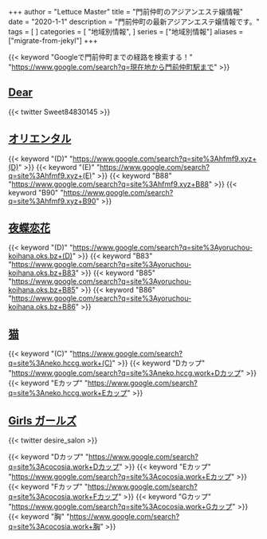 +++
author = "Lettuce Master"
title = "門前仲町のアジアンエステ嬢情報"
date = "2020-1-1"
description = "門前仲町の最新アジアンエステ嬢情報です。"
tags = [
]
categories = [
    "地域別情報",
]
series = ["地域別情報"]
aliases = ["migrate-from-jekyl"]
+++

{{< keyword "Googleで門前仲町までの経路を検索する！" "https://www.google.com/search?q=現在地から門前仲町駅まで" >}}

## [Dear](http://d.gdfe.xyz/)


{{< twitter Sweet84830145 >}}



## [オリエンタル](http://hfmf9.xyz/)
{{< keyword "(D)" "https://www.google.com/search?q=site%3Ahfmf9.xyz+(D)" >}} {{< keyword "(E)" "https://www.google.com/search?q=site%3Ahfmf9.xyz+(E)" >}} {{< keyword "B88" "https://www.google.com/search?q=site%3Ahfmf9.xyz+B88" >}} {{< keyword "B90" "https://www.google.com/search?q=site%3Ahfmf9.xyz+B90" >}} 

## [夜蝶恋花](https://yoruchou-koihana.oks.bz/)
{{< keyword "(D)" "https://www.google.com/search?q=site%3Ayoruchou-koihana.oks.bz+(D)" >}} {{< keyword "B83" "https://www.google.com/search?q=site%3Ayoruchou-koihana.oks.bz+B83" >}} {{< keyword "B85" "https://www.google.com/search?q=site%3Ayoruchou-koihana.oks.bz+B85" >}} {{< keyword "B86" "https://www.google.com/search?q=site%3Ayoruchou-koihana.oks.bz+B86" >}} 

## [猫](http://neko.hccg.work/)
{{< keyword "(C)" "https://www.google.com/search?q=site%3Aneko.hccg.work+(C)" >}} {{< keyword "Dカップ" "https://www.google.com/search?q=site%3Aneko.hccg.work+Dカップ" >}} {{< keyword "Eカップ" "https://www.google.com/search?q=site%3Aneko.hccg.work+Eカップ" >}} 

## [Girls ガールズ](https://cocosia.work/)


{{< twitter desire_salon >}}

{{< keyword "Dカップ" "https://www.google.com/search?q=site%3Acocosia.work+Dカップ" >}} {{< keyword "Eカップ" "https://www.google.com/search?q=site%3Acocosia.work+Eカップ" >}} {{< keyword "Fカップ" "https://www.google.com/search?q=site%3Acocosia.work+Fカップ" >}} {{< keyword "Gカップ" "https://www.google.com/search?q=site%3Acocosia.work+Gカップ" >}} {{< keyword "胸" "https://www.google.com/search?q=site%3Acocosia.work+胸" >}} 

